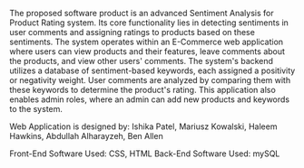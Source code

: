 The proposed software product is an advanced Sentiment Analysis for Product Rating system. Its core functionality lies in detecting sentiments in user comments and assigning ratings to products based on these sentiments. 
The system operates within an E-Commerce web application where users can view products and their features, leave comments about the products, and view other users' comments. 
The system's backend utilizes a database of sentiment-based keywords, each assigned a positivity or negativity weight. 
User comments are analyzed by comparing them with these keywords to determine the product's rating. 
This application also enables admin roles, where an admin can add new products and keywords to the system.


Web Application is designed by: Ishika Patel, Mariusz Kowalski, Haleem Hawkins, Abdullah Alharayzeh, Ben Allen

Front-End Software Used: CSS, HTML
Back-End Software Used: mySQL
